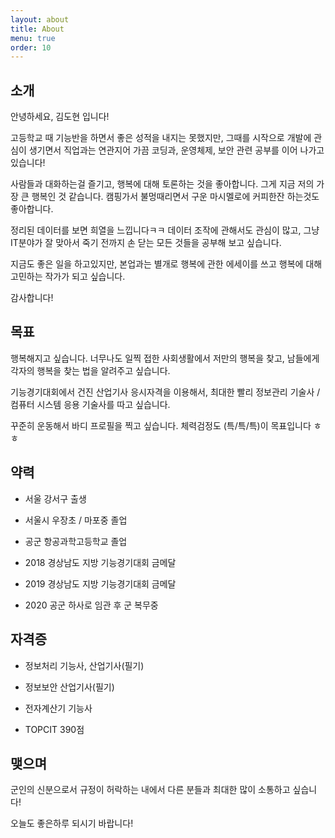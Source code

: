 ```yaml
---
layout: about
title: About
menu: true
order: 10
---
```


## 소개

안녕하세요, 김도현 입니다!

고등학교 때 기능반을 하면서 좋은 성적을 내지는 못했지만, 그때를 시작으로 개발에 관심이 생기면서 직업과는 연관지어 가끔 코딩과, 운영체제, 보안 관련 공부를 이어 나가고 있습니다!

사람들과 대화하는걸 즐기고, 행복에 대해 토론하는 것을 좋아합니다. 그게 지금 저의 가장 큰 행복인 것 같습니다. 캠핑가서 불멍때리면서 구운 마시멜로에 커피한잔 하는것도 좋아합니다.

정리된 데이터를 보면 희열을 느낍니다ㅋㅋ 데이터 조작에 관해서도 관심이 많고, 그냥 IT분야가 잘 맞아서 죽기 전까지 손 닫는 모든 것들을 공부해 보고 싶습니다.

지금도 좋은 일을 하고있지만, 본업과는 별개로 행복에 관한 에세이를 쓰고 행복에 대해 고민하는 작가가 되고 싶습니다.

감사합니다!

## 목표

행복해지고 싶습니다. 너무나도 일찍 접한 사회생활에서 저만의 행복을 찾고, 남들에게 각자의 행복을 찾는 법을 알려주고 싶습니다.

기능경기대회에서 건진 산업기사 응시자격을 이용해서, 최대한 빨리 정보관리 기술사 / 컴퓨터 시스템 응용 기술사를 따고 싶습니다.

꾸준히 운동해서 바디 프로필을 찍고 싶습니다. 체력검정도 (특/특/특)이 목표입니다 ㅎㅎ


## 약력

- 서울 강서구 출생

- 서울시 우장초 / 마포중 졸업

- 공군 항공과학고등학교 졸업

- 2018 경상남도 지방 기능경기대회 금메달

- 2019 경상남도 지방 기능경기대회 금메달

- 2020 공군 하사로 임관 후 군 복무중

## 자격증

- 정보처리 기능사, 산업기사(필기)

- 정보보안 산업기사(필기)

- 전자계산기 기능사

- TOPCIT 390점

## 맺으며

군인의 신분으로서 규정이 허락하는 내에서 다른 분들과 최대한 많이 소통하고 싶습니다!

오늘도 좋은하루 되시기 바랍니다!

